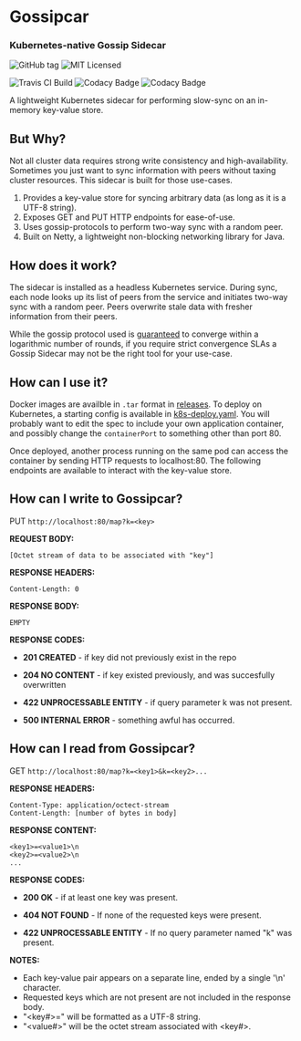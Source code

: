 # Gossipcar
### Kubernetes-native Gossip Sidecar

![GitHub tag](https://img.shields.io/github/tag/niftysoft/k8s-gossipcar.svg)
![MIT Licensed](https://img.shields.io/badge/license-MIT-blue.svg)

![Travis CI Build](https://travis-ci.org/NiftySoft/k8s-gossipcar.svg?branch=master)
![Codacy Badge](https://api.codacy.com/project/badge/Grade/090f054b569a4074864f3a9e260850b8)
![Codacy Badge](https://api.codacy.com/project/badge/Coverage/090f054b569a4074864f3a9e260850b8)




A lightweight Kubernetes sidecar for performing slow-sync on an in-memory key-value
store.

## But Why?

Not all cluster data requires strong write consistency and high-availability. Sometimes you
just want to sync information with peers without taxing cluster resources. This sidecar is
built for those use-cases.

1. Provides a key-value store for syncing arbitrary data (as long as it is a UTF-8 string).
1. Exposes GET and PUT HTTP endpoints for ease-of-use.
1. Uses gossip-protocols to perform two-way sync with a random peer.
1. Built on Netty, a lightweight non-blocking networking library for Java.

## How does it work?

The sidecar is installed as a headless Kubernetes service. During sync, each node looks up
its list of peers from the service and initiates two-way sync with a random peer. Peers 
overwrite stale data with fresher information from their peers.

While the gossip protocol used is [guaranteed](http://disi.unitn.it/~montreso/ds/papers/montresor17.pdf) 
to converge within a logarithmic number of rounds, if you require strict convergence SLAs
a Gossip Sidecar may not be the right tool for your use-case.

## How can I use it?

Docker images are availble in `.tar` format in [releases](https://github.com/NiftySoft/k8s-gossipcar/releases). 
To deploy on Kubernetes, a starting config is available in [k8s-deploy.yaml](https://github.com/NiftySoft/k8s-gossipcar/blob/master/k8s-deploy.yaml). 
You will probably want to edit the spec to include your own application container, and possibly change 
the `containerPort` to something other than port 80.

Once deployed, another process running on the same pod can access the container by sending HTTP requests
to localhost:80. The following endpoints are available to interact with the key-value store.

## How can I write to Gossipcar?

PUT `http://localhost:80/map?k=<key>`

**REQUEST BODY:**
```
[Octet stream of data to be associated with "key"]
```

**RESPONSE HEADERS:**
```
Content-Length: 0
```

**RESPONSE BODY:**
```
EMPTY
```

**RESPONSE CODES:**
 * **201 CREATED**    - if key did not previously exist in the repo
 * **204 NO CONTENT** - if key existed previously, and was succesfully overwritten
   
 * **422 UNPROCESSABLE ENTITY** - if query parameter k was not present.
   
 * **500 INTERNAL ERROR** - something awful has occurred.


## How can I read from Gossipcar?

GET `http://localhost:80/map?k=<key1>&k=<key2>...`

**RESPONSE HEADERS:**
```
Content-Type: application/octect-stream
Content-Length: [number of bytes in body]
```

**RESPONSE CONTENT:**
```
<key1>=<value1>\n
<key2>=<value2>\n
...
```

**RESPONSE CODES:**
 * **200 OK** - if at least one key was present.
   
 * **404 NOT FOUND**            - If none of the requested keys were present.
 * **422 UNPROCESSABLE ENTITY** - If no query parameter named "k" was present.

**NOTES:**
 * Each key-value pair appears on a separate line, ended by a single '\n' character.
 * Requested keys which are not present are not included in the response body.
 * "<key#>=" will be formatted as a UTF-8 string.
 * "<value#>" will be the octet stream associated with <key#>.
